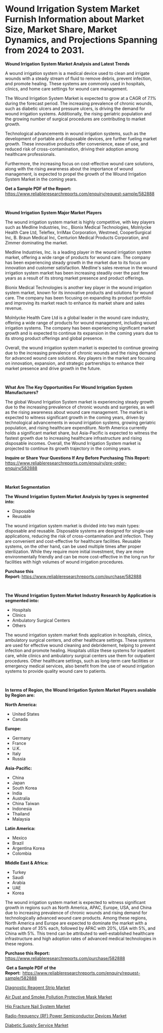 <p><h1>Wound Irrigation System Market Furnish Information about Market Size, Market Share, Market Dynamics, and Projections Spanning from 2024 to 2031.</h1></p><p><strong>Wound Irrigation System Market Analysis and Latest Trends</strong></p>
<p><p>A wound irrigation system is a medical device used to clean and irrigate wounds with a steady stream of fluid to remove debris, prevent infection, and promote healing. These systems are commonly used in hospitals, clinics, and home care settings for wound care management.</p><p>The Wound Irrigation System Market is expected to grow at a CAGR of 7.1% during the forecast period. The increasing prevalence of chronic wounds, such as diabetic ulcers and pressure ulcers, is driving the demand for wound irrigation systems. Additionally, the rising geriatric population and the growing number of surgical procedures are contributing to market growth.</p><p>Technological advancements in wound irrigation systems, such as the development of portable and disposable devices, are further fueling market growth. These innovative products offer convenience, ease of use, and reduced risk of cross-contamination, driving their adoption among healthcare professionals.</p><p>Furthermore, the increasing focus on cost-effective wound care solutions, along with the rising awareness about the importance of wound management, is expected to propel the growth of the Wound Irrigation System Market in the coming years.</p></p>
<p><strong>Get a Sample PDF of the Report:&nbsp;</strong> <a href="https://www.reliableresearchreports.com/enquiry/request-sample/582888">https://www.reliableresearchreports.com/enquiry/request-sample/582888</a></p>
<p>&nbsp;</p>
<p><strong>Wound Irrigation System Major Market Players</strong></p>
<p><p>The wound irrigation system market is highly competitive, with key players such as Medline Industries, Inc., Bionix Medical Technologies, Molnlycke Health Care Ltd, Teleflex, IrriMax Corporation, Westmed, CooperSurgical Inc, B. Braun Medical Inc, Centurion Medical Products Corporation, and Zimmer dominating the market.</p><p>Medline Industries, Inc. is a leading player in the wound irrigation system market, offering a wide range of products for wound care. The company has been experiencing steady growth in the market due to its focus on innovation and customer satisfaction. Medline's sales revenue in the wound irrigation system market has been increasing steadily over the past few years as a result of its strong market presence and product offerings.</p><p>Bionix Medical Technologies is another key player in the wound irrigation system market, known for its innovative products and solutions for wound care. The company has been focusing on expanding its product portfolio and improving its market reach to enhance its market share and sales revenue. </p><p>Molnlycke Health Care Ltd is a global leader in the wound care industry, offering a wide range of products for wound management, including wound irrigation systems. The company has been experiencing significant market growth and is expected to continue its expansion in the coming years due to its strong product offerings and global presence.</p><p>Overall, the wound irrigation system market is expected to continue growing due to the increasing prevalence of chronic wounds and the rising demand for advanced wound care solutions. Key players in the market are focusing on innovation, expansion, and strategic partnerships to enhance their market presence and drive growth in the future.</p></p>
<p>&nbsp;</p>
<p><strong>What Are The Key Opportunities For Wound Irrigation System Manufacturers?</strong></p>
<p><p>The global Wound Irrigation System market is experiencing steady growth due to the increasing prevalence of chronic wounds and surgeries, as well as the rising awareness about wound care management. The market is expected to witness significant growth in the coming years, driven by technological advancements in wound irrigation systems, growing geriatric population, and rising healthcare expenditure. North America currently holds a significant market share, but Asia-Pacific is expected to witness the fastest growth due to increasing healthcare infrastructure and rising disposable incomes. Overall, the Wound Irrigation System market is projected to continue its growth trajectory in the coming years.</p></p>
<p><strong>Inquire or Share Your Questions If Any Before Purchasing This Report:</strong> <a href="https://www.reliableresearchreports.com/enquiry/pre-order-enquiry/582888">https://www.reliableresearchreports.com/enquiry/pre-order-enquiry/582888</a></p>
<p>&nbsp;</p>
<p><strong>Market Segmentation</strong></p>
<p><strong>The Wound Irrigation System Market Analysis by types is segmented into:</strong></p>
<p><ul><li>Disposable</li><li>Reusable</li></ul></p>
<p><p>The wound irrigation system market is divided into two main types: disposable and reusable. Disposable systems are designed for single-use applications, reducing the risk of cross-contamination and infection. They are convenient and cost-effective for healthcare facilities. Reusable systems, on the other hand, can be used multiple times after proper sterilization. While they require more initial investment, they are more environmentally friendly and can be more cost-effective in the long run for facilities with high volumes of wound irrigation procedures.</p></p>
<p><strong>Purchase this Report:&nbsp;</strong><a href="https://www.reliableresearchreports.com/purchase/582888">https://www.reliableresearchreports.com/purchase/582888</a></p>
<p>&nbsp;</p>
<p><strong>The Wound Irrigation System Market Industry Research by Application is segmented into:</strong></p>
<p><ul><li>Hospitals</li><li>Clinics</li><li>Ambulatory Surgical Centers</li><li>Others</li></ul></p>
<p><p>The wound irrigation system market finds application in hospitals, clinics, ambulatory surgical centers, and other healthcare settings. These systems are used for effective wound cleaning and debridement, helping to prevent infection and promote healing. Hospitals utilize these systems for inpatient care, while clinics and ambulatory surgical centers use them for outpatient procedures. Other healthcare settings, such as long-term care facilities or emergency medical services, also benefit from the use of wound irrigation systems to provide quality wound care to patients.</p></p>
<p>&nbsp;</p>
<p><strong>In terms of Region, the Wound Irrigation System Market Players available by Region are:</strong></p>
<p>
    <p> <strong> North America: </strong>
        <ul>
            <li>United States</li>
            <li>Canada</li>
        </ul>
        </p> 
    <p> <strong> Europe: </strong>
        <ul>
            <li>Germany</li>
            <li>France</li>
            <li>U.K.</li>
            <li>Italy</li>
            <li>Russia</li>
        </ul>
        </p> 
    <p> <strong> Asia-Pacific: </strong>
        <ul>
            <li>China</li>
            <li>Japan</li>
            <li>South Korea</li>
            <li>India</li>
            <li>Australia</li>
            <li>China Taiwan</li>
            <li>Indonesia</li>
            <li>Thailand</li>
            <li>Malaysia</li>
        </ul>
        </p> 
    <p> <strong> Latin America: </strong>
        <ul>
            <li>Mexico</li>
            <li>Brazil</li>
            <li>Argentina Korea</li>
            <li>Colombia</li>
        </ul>
        </p> 
    <p> <strong> Middle East & Africa: </strong>
        <ul>
            <li>Turkey</li>
            <li>Saudi</li>
            <li>Arabia</li>
            <li>UAE</li>
            <li>Korea</li>
        </ul>
    </p>
    </p>
<p><p>The wound irrigation system market is expected to witness significant growth in regions such as North America, APAC, Europe, USA, and China due to increasing prevalence of chronic wounds and rising demand for technologically advanced wound care products. Among these regions, North America and Europe are expected to dominate the market with a market share of 35% each, followed by APAC with 20%, USA with 5%, and China with 5%. This trend can be attributed to well-established healthcare infrastructure and high adoption rates of advanced medical technologies in these regions.</p></p>
<p><strong>Purchase this Report: </strong><a href="https://www.reliableresearchreports.com/purchase/582888">https://www.reliableresearchreports.com/purchase/582888</a></p>
<p>&nbsp;<strong>Get a Sample PDF of the Report:&nbsp;&nbsp;</strong><a href="https://www.reliableresearchreports.com/enquiry/request-sample/582888">https://www.reliableresearchreports.com/enquiry/request-sample/582888</a></p>
<p><strong></strong></p>
<p><p><a href="https://medium.com/@darrensipes2023/diagnostic-reagent-strip-market-the-key-to-successful-business-strategy-forecast-till-2031-f80a90c44bf4">Diagnostic Reagent Strip Market</a></p><p><a href="https://github.com/gulaimolin/Market-Research-Report-List-3/blob/main/air-dust-and-smoke-pollution-protective-mask-market.md">Air Dust and Smoke Pollution Protective Mask Market</a></p><p><a href="https://medium.com/@emiliomartelli542/hip-fracture-nail-system-market-analysis-its-cagr-market-segmentation-and-global-industry-89cbf0d045c9">Hip Fracture Nail System Market</a></p><p><a href="https://github.com/RoccoManning/Market-Research-Report-List-3/blob/main/radio-frequency-rf-power-semiconductor-devices-market.md">Radio-frequency (RF) Power Semiconductor Devices Market</a></p><p><a href="https://medium.com/@darrensipes2023/diabetic-supply-service-market-furnishes-information-on-market-share-market-trends-and-market-d93d63c1951c">Diabetic Supply Service Market</a></p></p>
